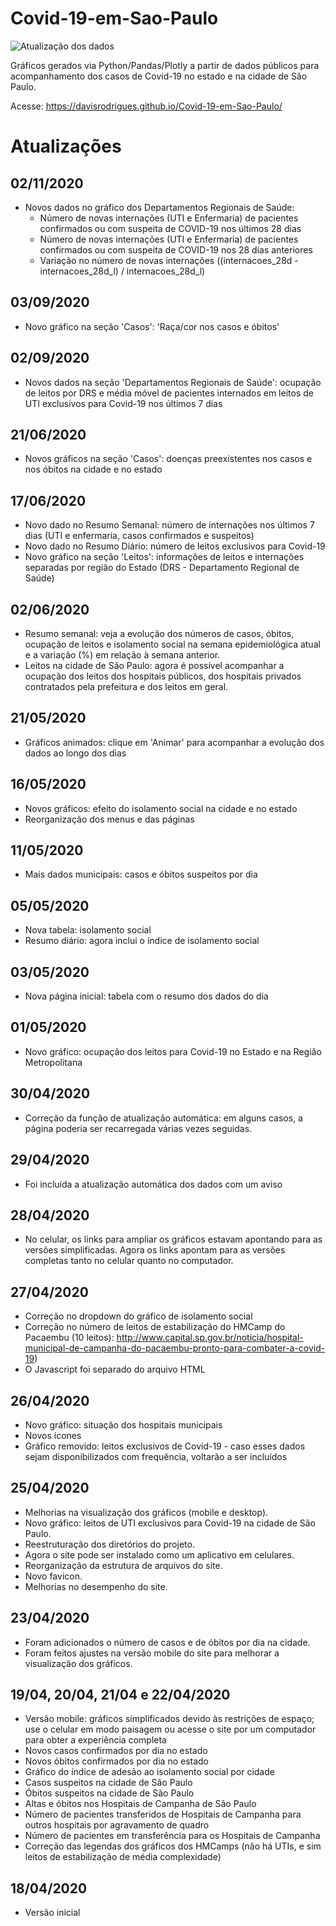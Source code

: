 # Covid-19-em-Sao-Paulo
![Atualização dos dados](https://github.com/DaviSRodrigues/Covid-19-em-Sao-Paulo/workflows/Atualiza%C3%A7%C3%A3o%20dos%20dados/badge.svg)

Gráficos gerados via Python/Pandas/Plotly a partir de dados públicos para acompanhamento dos casos de Covid-19 no estado e na cidade de São Paulo.

Acesse: https://davisrodrigues.github.io/Covid-19-em-Sao-Paulo/

# Atualizações

## 02/11/2020

- Novos dados no gráfico dos Departamentos Regionais de Saúde:
	* Número de novas internações (UTI e Enfermaria) de pacientes confirmados ou com suspeita de COVID-19 nos últimos 28 dias
	* Número de novas internações (UTI e Enfermaria) de pacientes confirmados ou com suspeita de COVID-19 nos 28 dias anteriores
	* Variação no número de novas internações ((internacoes_28d - internacoes_28d_l) / internacoes_28d_l)

## 03/09/2020

- Novo gráfico na seção 'Casos': 'Raça/cor nos casos e óbitos'

## 02/09/2020

- Novos dados na seção 'Departamentos Regionais de Saúde': ocupação de leitos por DRS e média móvel de pacientes internados em leitos de UTI exclusivos para Covid-19 nos últimos 7 dias

## 21/06/2020

- Novos gráficos na seção 'Casos': doenças preexistentes nos casos e nos óbitos na cidade e no estado

## 17/06/2020
- Novo dado no Resumo Semanal: número de internações nos últimos 7 dias (UTI e enfermaria, casos confirmados e suspeitos)
- Novo dado no Resumo Diário: número de leitos exclusivos para Covid-19
- Novo gráfico na seção 'Leitos': informações de leitos e internações separadas por região do Estado (DRS - Departamento Regional de Saúde)

## 02/06/2020

- Resumo semanal: veja a evolução dos números de casos, óbitos, ocupação de leitos e isolamento social na semana epidemiológica atual e a variação (%) em relação à semana anterior.
- Leitos na cidade de São Paulo: agora é possível acompanhar a ocupação dos leitos dos hospitais públicos, dos hospitais privados contratados pela prefeitura e dos leitos em geral.

## 21/05/2020

- Gráficos animados: clique em 'Animar' para acompanhar a evolução dos dados ao longo dos dias

## 16/05/2020

- Novos gráficos: efeito do isolamento social na cidade e no estado
- Reorganização dos menus e das páginas

## 11/05/2020

- Mais dados municipais: casos e óbitos suspeitos por dia

## 05/05/2020

- Nova tabela: isolamento social
- Resumo diário: agora inclui o índice de isolamento social

## 03/05/2020

- Nova página inicial: tabela com o resumo dos dados do dia

## 01/05/2020

- Novo gráfico: ocupação dos leitos para Covid-19 no Estado e na Região Metropolitana

## 30/04/2020

- Correção da função de atualização automática: em alguns casos, a página poderia ser recarregada várias vezes seguidas.

## 29/04/2020

- Foi incluída a atualização automática dos dados com um aviso

## 28/04/2020

- No celular, os links para ampliar os gráficos estavam apontando para as versões simplificadas. Agora os links apontam para as versões completas tanto no celular quanto no computador.

## 27/04/2020

- Correção no dropdown do gráfico de isolamento social
- Correção no número de leitos de estabilização do HMCamp do Pacaembu (10 leitos): http://www.capital.sp.gov.br/noticia/hospital-municipal-de-campanha-do-pacaembu-pronto-para-combater-a-covid-19)
- O Javascript foi separado do arquivo HTML

## 26/04/2020

- Novo gráfico: situação dos hospitais municipais
- Novos ícones
- Gráfico removido: leitos exclusivos de Covid-19 - caso esses dados sejam disponibilizados com frequência, voltarão a ser incluídos

## 25/04/2020

- Melhorias na visualização dos gráficos (mobile e desktop).
- Novo gráfico: leitos de UTI exclusivos para Covid-19 na cidade de São Paulo.
- Reestruturação dos diretórios do projeto.
- Agora o site pode ser instalado como um aplicativo em celulares.
- Reorganização da estrutura de arquivos do site.
- Novo favicon.
- Melhorias no desempenho do site.

## 23/04/2020

- Foram adicionados o número de casos e de óbitos por dia na cidade.
- Foram feitos ajustes na versão mobile do site para melhorar a visualização dos gráficos.

## 19/04, 20/04, 21/04 e 22/04/2020

- Versão mobile: gráficos simplificados devido às restrições de espaço; use o celular em modo paisagem ou acesse o site por um computador para obter a experiência completa
- Novos casos confirmados por dia no estado
- Novos óbitos confirmados por dia no estado
- Gráfico do índice de adesão ao isolamento social por cidade
- Casos suspeitos na cidade de São Paulo
- Óbitos suspeitos na cidade de São Paulo
- Altas e óbitos nos Hospitais de Campanha de São Paulo
- Número de pacientes transferidos de Hospitais de Campanha para outros hospitais por agravamento de quadro
- Número de pacientes em transferência para os Hospitais de Campanha
- Correção das legendas dos gráficos dos HMCamps (não há UTIs, e sim leitos de estabilização de média complexidade)

## 18/04/2020

- Versão inicial
